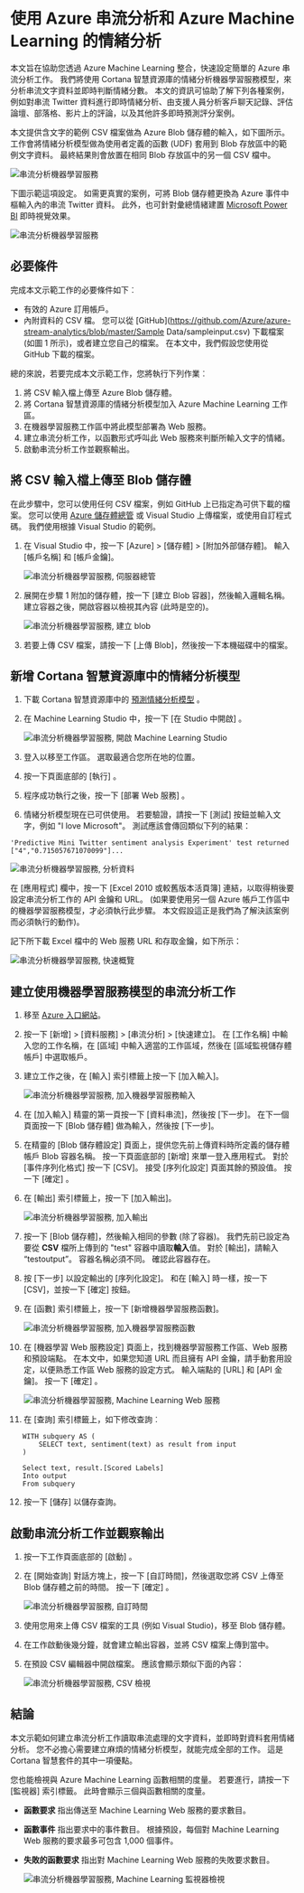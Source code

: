 <properties
    pageTitle="使用 Azure 串流分析和 Azure Machine Learning 的情緒分析 | Microsoft Azure"
    description="如何在串流分析工作中使用使用者定義的函數和機器學習服務"
    keywords=""
    documentationCenter=""
    services="stream-analytics"
    authors="jeffstokes72"
    manager="jhubbard"
    editor="cgronlun"
/>


<tags 
    ms.service="stream-analytics" 
    ms.devlang="na" 
    ms.topic="article" 
    ms.tgt_pltfrm="na" 
    ms.workload="data-services" 
    ms.date="10/04/2016" 
    ms.author="jeffstok"
/>


# <a name="sentiment-analysis-by-using-azure-stream-analytics-and-azure-machine-learning"></a>使用 Azure 串流分析和 Azure Machine Learning 的情緒分析 #

本文旨在協助您透過 Azure Machine Learning 整合，快速設定簡單的 Azure 串流分析工作。 我們將使用 Cortana 智慧資源庫的情緒分析機器學習服務模型，來分析串流文字資料並即時判斷情緒分數。 本文的資訊可協助了解下列各種案例，例如對串流 Twitter 資料進行即時情緒分析、由支援人員分析客戶聊天記錄、評估論壇、部落格、影片上的評論，以及其他許多即時預測評分案例。

本文提供含文字的範例 CSV 檔案做為 Azure Blob 儲存體的輸入，如下圖所示。 工作會將情緒分析模型做為使用者定義的函數 (UDF) 套用到 Blob 存放區中的範例文字資料。 最終結果則會放置在相同 Blob 存放區中的另一個 CSV 檔中。 

![串流分析機器學習服務](./media/stream-analytics-machine-learning-integration-tutorial/stream-analytics-machine-learning-integration-tutorial-figure-2.png)  

下圖示範這項設定。 如需更真實的案例，可將 Blob 儲存體更換為 Azure 事件中樞輸入內的串流 Twitter 資料。 此外，也可針對彙總情緒建置 [Microsoft Power BI](https://powerbi.microsoft.com/) 即時視覺效果。    

![串流分析機器學習服務](./media/stream-analytics-machine-learning-integration-tutorial/stream-analytics-machine-learning-integration-tutorial-figure-1.png)  

## <a name="prerequisites"></a>必要條件

完成本文示範工作的必要條件如下︰

-   有效的 Azure 訂用帳戶。
-   內附資料的 CSV 檔。 您可以從 [GitHub](https://github.com/Azure/azure-stream-analytics/blob/master/Sample Data/sampleinput.csv) 下載檔案 (如圖 1 所示)，或者建立您自己的檔案。 在本文中，我們假設您使用從 GitHub 下載的檔案。

總的來說，若要完成本文示範工作，您將執行下列作業︰

1.  將 CSV 輸入檔上傳至 Azure Blob 儲存體。
2.  將 Cortana 智慧資源庫的情緒分析模型加入 Azure Machine Learning 工作區。
3.  在機器學習服務工作區中將此模型部署為 Web 服務。
4.  建立串流分析工作，以函數形式呼叫此 Web 服務來判斷所輸入文字的情緒。
5.  啟動串流分析工作並觀察輸出。

## <a name="upload-the-csv-input-file-to-blob-storage"></a>將 CSV 輸入檔上傳至 Blob 儲存體

在此步驟中，您可以使用任何 CSV 檔案，例如 GitHub 上已指定為可供下載的檔案。 您可以使用 [Azure 儲存體總管](http://storageexplorer.com/) 或 Visual Studio 上傳檔案，或使用自訂程式碼。 我們使用根據 Visual Studio 的範例。

1.  在 Visual Studio 中，按一下 [Azure] > [儲存體] > [附加外部儲存體]。 輸入 [帳戶名稱] 和 [帳戶金鑰]。  

    ![串流分析機器學習服務, 伺服器總管](./media/stream-analytics-machine-learning-integration-tutorial/stream-analytics-machine-learning-integration-tutorial-server-explorer.png)  

2.  展開在步驟 1 附加的儲存體，按一下 [建立 Blob 容器]，然後輸入邏輯名稱。 建立容器之後，開啟容器以檢視其內容 (此時是空的)。  

    ![串流分析機器學習服務, 建立 blob](./media/stream-analytics-machine-learning-integration-tutorial/stream-analytics-machine-learning-integration-tutorial-create-blob.png)  

3.  若要上傳 CSV 檔案，請按一下 [上傳 Blob]，然後按一下本機磁碟中的檔案。  

## <a name="add-the-sentiment-analytics-model-from-the-cortana-intelligence-gallery"></a>新增 Cortana 智慧資源庫中的情緒分析模型

1.  下載 Cortana 智慧資源庫中的 [預測情緒分析模型](https://gallery.cortanaintelligence.com/Experiment/Predictive-Mini-Twitter-sentiment-analysis-Experiment-1) 。  
2.  在 Machine Learning Studio 中，按一下 [在 Studio 中開啟] 。  

    ![串流分析機器學習服務, 開啟 Machine Learning Studio](./media/stream-analytics-machine-learning-integration-tutorial/stream-analytics-machine-learning-integration-tutorial-open-ml-studio.png)  

3.  登入以移至工作區。 選取最適合您所在地的位置。
4.  按一下頁面底部的 [執行]  。  
5.  程序成功執行之後，按一下 [部署 Web 服務] 。
6.  情緒分析模型現在已可供使用。 若要驗證，請按一下 [測試]  按鈕並輸入文字，例如 "I love Microsoft"。 測試應該會傳回類似下列的結果：

`'Predictive Mini Twitter sentiment analysis Experiment' test returned ["4","0.715057671070099"]...`  

![串流分析機器學習服務, 分析資料](./media/stream-analytics-machine-learning-integration-tutorial/stream-analytics-machine-learning-integration-tutorial-analysis-data.png)  

在 [應用程式] 欄中，按一下 [Excel 2010 或較舊版本活頁簿] 連結，以取得稍後要設定串流分析工作的 API 金鑰和 URL。 (如果要使用另一個 Azure 帳戶工作區中的機器學習服務模型，才必須執行此步驟。 本文假設這正是我們為了解決該案例而必須執行的動作)。  

記下所下載 Excel 檔中的 Web 服務 URL 和存取金鑰，如下所示：  

![串流分析機器學習服務, 快速概覽](./media/stream-analytics-machine-learning-integration-tutorial/stream-analytics-machine-learning-integration-tutorial-quick-glance.png)  

## <a name="create-a-stream-analytics-job-that-uses-the-machine-learning-model"></a>建立使用機器學習服務模型的串流分析工作

1.  移至 [Azure 入口網站](https://manage.windowsazure.com)。  
2.  按一下 [新增] > [資料服務] > [串流分析] > [快速建立]。 在 [工作名稱] 中輸入您的工作名稱，在 [區域] 中輸入適當的工作區域，然後在 [區域監視儲存體帳戶] 中選取帳戶。    
3.  建立工作之後，在 [輸入] 索引標籤上按一下 [加入輸入]。  

    ![串流分析機器學習服務, 加入機器學習服務輸入](./media/stream-analytics-machine-learning-integration-tutorial/stream-analytics-machine-learning-integration-tutorial-add-input-screen.png)  

4.  在 [加入輸入] 精靈的第一頁按一下 [資料串流]，然後按 [下一步]。 在下一個頁面按一下 [Blob 儲存體] 做為輸入，然後按 [下一步]。  
5.  在精靈的 [Blob 儲存體設定]  頁面上，提供您先前上傳資料時所定義的儲存體帳戶 Blob 容器名稱。 按一下頁面底部的 [新增] 來單一登入應用程式。 對於 [事件序列化格式] 按一下 [CSV]。 接受 [序列化設定]  頁面其餘的預設值。 按一下 [確定] 。  
6.  在 [輸出] 索引標籤上，按一下 [加入輸出]。  

    ![串流分析機器學習服務, 加入輸出](./media/stream-analytics-machine-learning-integration-tutorial/stream-analytics-machine-learning-integration-tutorial-add-output-screen.png)  

7.  按一下 [Blob 儲存體]，然後輸入相同的參數 (除了容器)。 我們先前已設定為要從 **CSV** 檔所上傳到的 "test" 容器中讀取**輸入**值。 對於 [輸出]，請輸入 “testoutput”。 容器名稱必須不同。 確認此容器存在。     
8.  按 [下一步] 以設定輸出的 [序列化設定]。 和在 [輸入] 時一樣，按一下 [CSV]，並按一下 [確定] 按鈕。
9.  在 [函數] 索引標籤上，按一下 [新增機器學習服務函數]。  

    ![串流分析機器學習服務, 加入機器學習服務函數](./media/stream-analytics-machine-learning-integration-tutorial/stream-analytics-machine-learning-integration-tutorial-add-ml-function.png)  

10. 在 [機器學習 Web 服務設定]  頁面上，找到機器學習服務工作區、Web 服務和預設端點。 在本文中，如果您知道 URL 而且擁有 API 金鑰，請手動套用設定，以便熟悉工作區 Web 服務的設定方式。 輸入端點的 [URL] 和 [API 金鑰]。 按一下 [確定] 。    

    ![串流分析機器學習服務, Machine Learning Web 服務](./media/stream-analytics-machine-learning-integration-tutorial/stream-analytics-machine-learning-integration-tutorial-ml-web-service.png)    

11. 在 [查詢]  索引標籤上，如下修改查詢︰    

 ```
    WITH subquery AS (  
        SELECT text, sentiment(text) as result from input  
    )  
 
    Select text, result.[Scored Labels]  
    Into output  
    From subquery  
 ```    
12. 按一下 [儲存]  以儲存查詢。

## <a name="start-the-stream-analytics-job-and-observe-the-output"></a>啟動串流分析工作並觀察輸出

1.  按一下工作頁面底部的 [啟動]  。
2.  在 [開始查詢] 對話方塊上，按一下 [自訂時間]，然後選取您將 CSV 上傳至 Blob 儲存體之前的時間。 按一下 [確定] 。  

    ![串流分析機器學習服務, 自訂時間](./media/stream-analytics-machine-learning-integration-tutorial/stream-analytics-machine-learning-integration-tutorial-custom-time.png)  

3.  使用您用來上傳 CSV 檔案的工具 (例如 Visual Studio)，移至 Blob 儲存體。
4.  在工作啟動後幾分鐘，就會建立輸出容器，並將 CSV 檔案上傳到當中。  
5.  在預設 CSV 編輯器中開啟檔案。 應該會顯示類似下面的內容：  

    ![串流分析機器學習服務, CSV 檢視](./media/stream-analytics-machine-learning-integration-tutorial/stream-analytics-machine-learning-integration-tutorial-csv-view.png)  

## <a name="conclusion"></a>結論

本文示範如何建立串流分析工作讀取串流處理的文字資料，並即時對資料套用情緒分析。 您不必擔心需要建立麻煩的情緒分析模型，就能完成全部的工作。 這是 Cortana 智慧套件的其中一項優點。

您也能檢視與 Azure Machine Learning 函數相關的度量。 若要進行，請按一下 [監視器]  索引標籤。 此時會顯示三個與函數相關的度量。  

- **函數要求** 指出傳送至 Machine Learning Web 服務的要求數目。  
- **函數事件** 指出要求中的事件數目。 根據預設，每個對 Machine Learning Web 服務的要求最多可包含 1,000 個事件。  
- **失敗的函數要求** 指出對 Machine Learning Web 服務的失敗要求數目。  

    ![串流分析機器學習服務, Machine Learning 監視器檢視](./media/stream-analytics-machine-learning-integration-tutorial/stream-analytics-machine-learning-integration-tutorial-ml-monitor-view.png)  



<!--HONumber=Oct16_HO2-->


